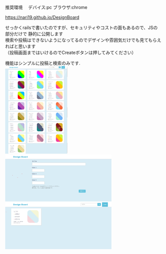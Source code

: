推奨環境　
	デバイス:pc     ブラウザ:chrome
	
 https://nari19.github.io/DesignBoard

せっかくrailsで書いたのですが、セキュリティやコストの面もあるので、JSの部分だけで
静的に公開します<br>
検索や投稿はできないようになってるのでデザインや雰囲気だけでも見てもらえればと思います<br>
（投稿画面まではいけるのでCreateボタンは押してみてください）

機能はシンプルに投稿と検索のみです.</br>
<img src="/images/001.jpg" width="200px"> </br>
<img src="/images/002.jpg" height="150px">
<img src="/images/003.jpg" height="150px">


